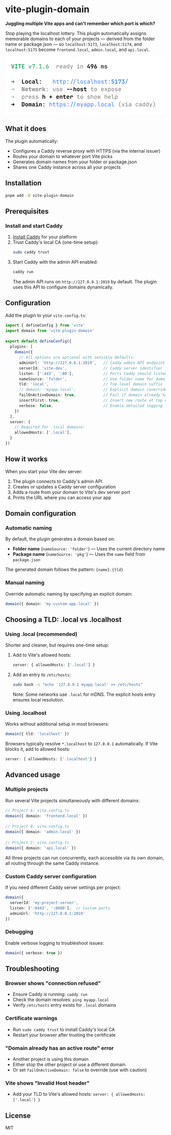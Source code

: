 # vite-plugin-domain

**Juggling multiple Vite apps and can't remember which port is which?** 

Stop playing the localhost lottery. This plugin automatically assigns memorable domains to each of your projects — derived from the folder name or package.json — so `localhost:5173`, `localhost:5174`, and `localhost:5175` become `frontend.local`, `admin.local`, and `api.local`.

![Vite dev server with stable domain from vite-plugin-domain](https://raw.githubusercontent.com/mustafa0x/vite-plugin-domain/main/vite-start.png)

## What it does
The plugin automatically:
- Configures a Caddy reverse proxy with HTTPS (via the internal issuer)
- Routes your domain to whatever port Vite picks
- Generates domain names from your folder or package.json
- Shares one Caddy instance across all your projects

## Installation
```bash
pnpm add -D vite-plugin-domain
```

## Prerequisites

### Install and start Caddy
1. [Install Caddy](https://caddyserver.com/docs/install) for your platform
2. Trust Caddy's local CA (one-time setup):
   ```bash
   sudo caddy trust
   ```
3. Start Caddy with the admin API enabled:
   ```bash
   caddy run
   ```
   The admin API runs on `http://127.0.0.1:2019` by default. The plugin uses this API to configure domains dynamically.

## Configuration

Add the plugin to your `vite.config.ts`:

```ts
import { defineConfig } from 'vite'
import domain from 'vite-plugin-domain'

export default defineConfig({
  plugins: [
    domain({
      // All options are optional with sensible defaults:
      adminUrl: 'http://127.0.0.1:2019',   // Caddy admin API endpoint
      serverId: 'vite-dev',                // Caddy server identifier
      listen: [':443', ':80'],             // Ports Caddy should listen on
      nameSource: 'folder',                // Use folder name for domain ('folder' | 'pkg')
      tld: 'local',                        // Top-level domain suffix
      // domain: 'myapp.local',            // Explicit domain (overrides nameSource+tld)
      failOnActiveDomain: true,            // Fail if domain already has an active route
      insertFirst: true,                   // Insert new route at top of route list
      verbose: false,                      // Enable detailed logging
    })
  ],
  server: {
    // Required for .local domains:
    allowedHosts: ['.local'],
  }
})
```

## How it works

When you start your Vite dev server:
1. The plugin connects to Caddy's admin API
2. Creates or updates a Caddy server configuration
3. Adds a route from your domain to Vite's dev server port
4. Prints the URL where you can access your app

## Domain configuration

### Automatic naming
By default, the plugin generates a domain based on:
- **Folder name** (`nameSource: 'folder'`) — Uses the current directory name
- **Package name** (`nameSource: 'pkg'`) — Uses the `name` field from `package.json`

The generated domain follows the pattern: `{name}.{tld}`

### Manual naming
Override automatic naming by specifying an explicit domain:
```ts
domain({ domain: 'my-custom-app.local' })
```

## Choosing a TLD: .local vs .localhost

### Using .local (recommended)
Shorter and cleaner, but requires one-time setup:

1. Add to Vite's allowed hosts:
   ```ts
   server: { allowedHosts: ['.local'] }
   ```

2. Add an entry to `/etc/hosts`:
   ```bash
   sudo bash -c "echo '127.0.0.1 myapp.local' >> /etc/hosts"
   ```
   Note: Some networks use `.local` for mDNS. The explicit hosts entry ensures local resolution.

### Using .localhost
Works without additional setup in most browsers:

```ts
domain({ tld: 'localhost' })
```

Browsers typically resolve `*.localhost` to `127.0.0.1` automatically. If Vite blocks it, add to allowed hosts:
```ts
server: { allowedHosts: ['.localhost'] }
```

## Advanced usage

### Multiple projects
Run several Vite projects simultaneously with different domains:

```ts
// Project A: vite.config.ts
domain({ domain: 'frontend.local' })

// Project B: vite.config.ts
domain({ domain: 'admin.local' })

// Project C: vite.config.ts
domain({ domain: 'api.local' })
```

All three projects can run concurrently, each accessible via its own domain, all routing through the same Caddy instance.

### Custom Caddy server configuration
If you need different Caddy server settings per project:

```ts
domain({
  serverId: 'my-project-server',
  listen: [':8443', ':8080'],  // Custom ports
  adminUrl: 'http://127.0.0.1:2019'
})
```

### Debugging
Enable verbose logging to troubleshoot issues:

```ts
domain({ verbose: true })
```

## Troubleshooting

### Browser shows "connection refused"
- Ensure Caddy is running: `caddy run`
- Check the domain resolves: `ping myapp.local`
- Verify `/etc/hosts` entry exists for `.local` domains

### Certificate warnings
- Run `sudo caddy trust` to install Caddy's local CA
- Restart your browser after trusting the certificate

### "Domain already has an active route" error
- Another project is using this domain
- Either stop the other project or use a different domain
- Or set `failOnActiveDomain: false` to override (use with caution)

### Vite shows "Invalid Host header"
- Add your TLD to Vite's allowed hosts: `server: { allowedHosts: ['.local'] }`

## License
MIT
